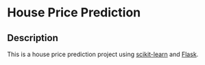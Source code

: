 # House Price Prediction

## Description

This is a house price prediction project using [scikit-learn](https://scikit-learn.org/stable/index.html) and [Flask](https://flask.palletsprojects.com/).
